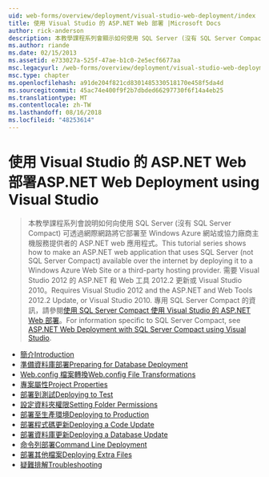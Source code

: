 ```yaml
---
uid: web-forms/overview/deployment/visual-studio-web-deployment/index
title: 使用 Visual Studio 的 ASP.NET Web 部署 |Microsoft Docs
author: rick-anderson
description: 本教學課程系列會顯示如何使用 SQL Server (沒有 SQL Server Compact) 可透過網際網路將它部署為 t 的 ASP.NET web 應用程式...
ms.author: riande
ms.date: 02/15/2013
ms.assetid: e733027a-525f-47ae-b1c0-2e5ecf6677aa
msc.legacyurl: /web-forms/overview/deployment/visual-studio-web-deployment
msc.type: chapter
ms.openlocfilehash: a91de204f821cd8301485330518170e458f5da4d
ms.sourcegitcommit: 45ac74e400f9f2b7dbded66297730f6f14a4eb25
ms.translationtype: MT
ms.contentlocale: zh-TW
ms.lasthandoff: 08/16/2018
ms.locfileid: "48253614"
---
```

<a name="aspnet-web-deployment-using-visual-studio"></a><span data-ttu-id="69db6-103">使用 Visual Studio 的 ASP.NET Web 部署</span><span class="sxs-lookup"><span data-stu-id="69db6-103">ASP.NET Web Deployment using Visual Studio</span></span>
====================
> <span data-ttu-id="69db6-104">本教學課程系列會說明如何向使用 SQL Server (沒有 SQL Server Compact) 可透過網際網路將它部署至 Windows Azure 網站或協力廠商主機服務提供者的 ASP.NET web 應用程式。</span><span class="sxs-lookup"><span data-stu-id="69db6-104">This tutorial series shows how to make an ASP.NET web application that uses SQL Server (not SQL Server Compact) available over the internet by deploying it to a Windows Azure Web Site or a third-party hosting provider.</span></span> <span data-ttu-id="69db6-105">需要 Visual Studio 2012 的 ASP.NET 和 Web 工具 2012.2 更新或 Visual Studio 2010。</span><span class="sxs-lookup"><span data-stu-id="69db6-105">Requires Visual Studio 2012 and the ASP.NET and Web Tools 2012.2 Update, or Visual Studio 2010.</span></span> <span data-ttu-id="69db6-106">專用 SQL Server Compact 的資訊，請參閱[使用 SQL Server Compact 使用 Visual Studio 的 ASP.NET Web 部署](../../older-versions-getting-started/deployment-to-a-hosting-provider/deployment-to-a-hosting-provider-introduction-1-of-12.md)。</span><span class="sxs-lookup"><span data-stu-id="69db6-106">For information specific to SQL Server Compact, see [ASP.NET Web Deployment with SQL Server Compact using Visual Studio](../../older-versions-getting-started/deployment-to-a-hosting-provider/deployment-to-a-hosting-provider-introduction-1-of-12.md).</span></span>


- [<span data-ttu-id="69db6-107">簡介</span><span class="sxs-lookup"><span data-stu-id="69db6-107">Introduction</span></span>](introduction.md)
- [<span data-ttu-id="69db6-108">準備資料庫部署</span><span class="sxs-lookup"><span data-stu-id="69db6-108">Preparing for Database Deployment</span></span>](preparing-databases.md)
- [<span data-ttu-id="69db6-109">Web.config 檔案轉換</span><span class="sxs-lookup"><span data-stu-id="69db6-109">Web.config File Transformations</span></span>](web-config-transformations.md)
- [<span data-ttu-id="69db6-110">專案屬性</span><span class="sxs-lookup"><span data-stu-id="69db6-110">Project Properties</span></span>](project-properties.md)
- [<span data-ttu-id="69db6-111">部署到測試</span><span class="sxs-lookup"><span data-stu-id="69db6-111">Deploying to Test</span></span>](deploying-to-iis.md)
- [<span data-ttu-id="69db6-112">設定資料夾權限</span><span class="sxs-lookup"><span data-stu-id="69db6-112">Setting Folder Permissions</span></span>](setting-folder-permissions.md)
- [<span data-ttu-id="69db6-113">部署至生產環境</span><span class="sxs-lookup"><span data-stu-id="69db6-113">Deploying to Production</span></span>](deploying-to-production.md)
- [<span data-ttu-id="69db6-114">部署程式碼更新</span><span class="sxs-lookup"><span data-stu-id="69db6-114">Deploying a Code Update</span></span>](deploying-a-code-update.md)
- [<span data-ttu-id="69db6-115">部署資料庫更新</span><span class="sxs-lookup"><span data-stu-id="69db6-115">Deploying a Database Update</span></span>](deploying-a-database-update.md)
- [<span data-ttu-id="69db6-116">命令列部署</span><span class="sxs-lookup"><span data-stu-id="69db6-116">Command Line Deployment</span></span>](command-line-deployment.md)
- [<span data-ttu-id="69db6-117">部署其他檔案</span><span class="sxs-lookup"><span data-stu-id="69db6-117">Deploying Extra Files</span></span>](deploying-extra-files.md)
- [<span data-ttu-id="69db6-118">疑難排解</span><span class="sxs-lookup"><span data-stu-id="69db6-118">Troubleshooting</span></span>](troubleshooting.md)
